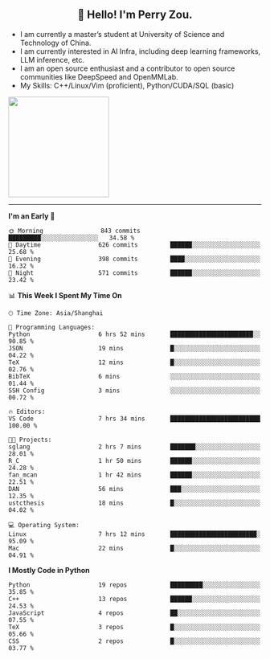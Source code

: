 <h2 align="center">👋 Hello! I'm Perry Zou.</h2>

- I am currently a master’s student at University of Science and Technology of China.
- I am currently interested in AI Infra, including deep learning frameworks, LLM inference, etc.
- I am an open source enthusiast and a contributor to open source communities like DeepSpeed and OpenMMLab.
- My Skills: C++/Linux/Vim (proficient), Python/CUDA/SQL (basic)

<img height=200 align="center" src="https://github-readme-stats.vercel.app/api?username=zonepg" />

-------

<!--START_SECTION:waka-->
**I'm an Early 🐤** 

```text
🌞 Morning                843 commits         █████████░░░░░░░░░░░░░░░░   34.58 % 
🌆 Daytime                626 commits         ██████░░░░░░░░░░░░░░░░░░░   25.68 % 
🌃 Evening                398 commits         ████░░░░░░░░░░░░░░░░░░░░░   16.32 % 
🌙 Night                  571 commits         ██████░░░░░░░░░░░░░░░░░░░   23.42 % 
```


📊 **This Week I Spent My Time On** 

```text
🕑︎ Time Zone: Asia/Shanghai

💬 Programming Languages: 
Python                   6 hrs 52 mins       ███████████████████████░░   90.85 % 
JSON                     19 mins             █░░░░░░░░░░░░░░░░░░░░░░░░   04.22 % 
TeX                      12 mins             █░░░░░░░░░░░░░░░░░░░░░░░░   02.76 % 
BibTeX                   6 mins              ░░░░░░░░░░░░░░░░░░░░░░░░░   01.44 % 
SSH Config               3 mins              ░░░░░░░░░░░░░░░░░░░░░░░░░   00.72 % 

🔥 Editors: 
VS Code                  7 hrs 34 mins       █████████████████████████   100.00 % 

🐱‍💻 Projects: 
sglang                   2 hrs 7 mins        ███████░░░░░░░░░░░░░░░░░░   28.01 % 
R_C                      1 hr 50 mins        ██████░░░░░░░░░░░░░░░░░░░   24.28 % 
fan_mcan                 1 hr 42 mins        ██████░░░░░░░░░░░░░░░░░░░   22.51 % 
DAN                      56 mins             ███░░░░░░░░░░░░░░░░░░░░░░   12.35 % 
ustcthesis               18 mins             █░░░░░░░░░░░░░░░░░░░░░░░░   04.02 % 

💻 Operating System: 
Linux                    7 hrs 12 mins       ████████████████████████░   95.09 % 
Mac                      22 mins             █░░░░░░░░░░░░░░░░░░░░░░░░   04.91 % 
```

**I Mostly Code in Python** 

```text
Python                   19 repos            █████████░░░░░░░░░░░░░░░░   35.85 % 
C++                      13 repos            ██████░░░░░░░░░░░░░░░░░░░   24.53 % 
JavaScript               4 repos             ██░░░░░░░░░░░░░░░░░░░░░░░   07.55 % 
TeX                      3 repos             █░░░░░░░░░░░░░░░░░░░░░░░░   05.66 % 
CSS                      2 repos             █░░░░░░░░░░░░░░░░░░░░░░░░   03.77 % 
```




<!--END_SECTION:waka-->
